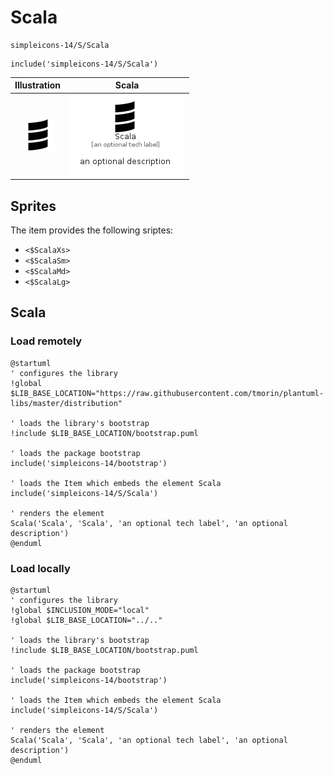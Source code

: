 # Scala


```text
simpleicons-14/S/Scala
```

```text
include('simpleicons-14/S/Scala')
```



| Illustration | Scala |
| :---: | :---: |
| ![illustration for Illustration](../../simpleicons-14/S/Scala.png) | ![illustration for Scala](../../simpleicons-14/S/Scala.Local.png) |



## Sprites
The item provides the following sriptes:

- `<$ScalaXs>`
- `<$ScalaSm>`
- `<$ScalaMd>`
- `<$ScalaLg>`





## Scala

### Load remotely
```plantuml
@startuml
' configures the library
!global $LIB_BASE_LOCATION="https://raw.githubusercontent.com/tmorin/plantuml-libs/master/distribution"

' loads the library's bootstrap
!include $LIB_BASE_LOCATION/bootstrap.puml

' loads the package bootstrap
include('simpleicons-14/bootstrap')

' loads the Item which embeds the element Scala
include('simpleicons-14/S/Scala')

' renders the element
Scala('Scala', 'Scala', 'an optional tech label', 'an optional description')
@enduml
```

### Load locally
```plantuml
@startuml
' configures the library
!global $INCLUSION_MODE="local"
!global $LIB_BASE_LOCATION="../.."

' loads the library's bootstrap
!include $LIB_BASE_LOCATION/bootstrap.puml

' loads the package bootstrap
include('simpleicons-14/bootstrap')

' loads the Item which embeds the element Scala
include('simpleicons-14/S/Scala')

' renders the element
Scala('Scala', 'Scala', 'an optional tech label', 'an optional description')
@enduml
```

